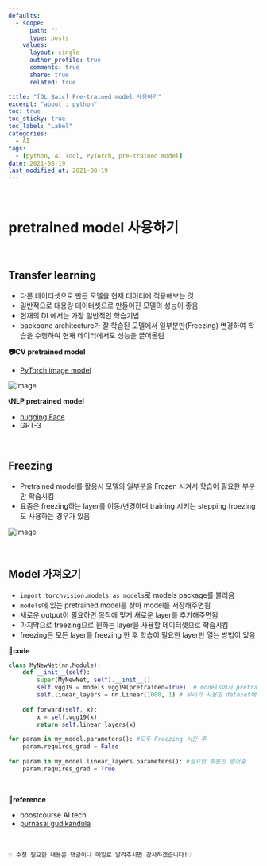 ```yaml
---
defaults:
  - scope:
      path: ""
      type: posts
    values:
      layout: single
      author_profile: true
      comments: true
      share: true
      related: true

title: "[DL Baic] Pre-trained model 사용하기"
excerpt: "about : python"
toc: true
toc_sticky: true
toc_label: "Label"
categories:
  - AI
tags:
  - [python, AI Tool, PyTorch, pre-trained model]
date: 2021-08-19
last_modified_at: 2021-08-19
---
```


<br>  

# pretrained model 사용하기 

<br>

## Transfer learning 

- 다른 데이터셋으로 만든 모델을 현재 데이터에 적용해보는 것
- 일반적으로 대용량 데이터셋으로 만들어진 모델의 성능이 좋음
- 현재의 DL에서는 가장 일반적인 학습기법
- backbone architecture가 잘 학습된 모델에서 일부분만(Freezing) 변경하여 학습을 수행하여 현재 데이터에서도 성능을 끌어올림

**📷CV pretrained model**

- [PyTorch image model](https://github.com/rwightman/pytorch-image-models#introduction)

![image](https://user-images.githubusercontent.com/77658029/130318021-e4cb68ae-9c93-4e0a-ac8f-16398fde8eb7.png)


**📞NLP pretrained model**

- [hugging Face](https://huggingface.co/models)
- GPT-3

<br>

## Freezing

- Pretrained model를 활용시 모델의 일부분을 Frozen 시켜서 학습이 필요한 부분만 학습시킴
- 요즘은 freezing하는 layer를 이동/변경하며 training 시키는 stepping froezing도 사용하는 경우가 있음

![image](https://user-images.githubusercontent.com/77658029/130318156-8291eaf5-8d4e-42af-a5f4-39f4ac183877.png)

<br>

## Model 가져오기

- `import torchvision.models as models`로 models package를 불러옴
- `models`에 있는 pretrained model를 찾아 model를 저장해주면됨
- 새로운 output이 필요하면 목적에 맞게 새로운 layer를 추가해주면됨
- 마지막으로 freezing으로 원하는 layer을 사용할 데이터셋으로 학습시킴
- freezing은 모든 layer를 freezing 한 후 학습이 필요한 layer만 열는 방법이 있음

**📰code**
```python
class MyNewNet(nn.Module):
    def __init__(self):
        super(MyNewNet, self).__init__()
        self.vgg19 = models.vgg19(pretrained=True)  # models에서 pretrained된 모델들을 가져올 수 있음
        self.linear_layers = nn.Linear(1000, 1) # 우리가 사용할 dataset에 맞게 마지막 Layer를 추가해줌
        
    def forward(self, x):
        x = self.vgg19(x)
        return self.linear_layers(x)
    
for param in my_model.parameters(): #모두 Freezing 시킨 후
    param.requires_grad = False
    
for param in my_model.linear_layers.parameters(): #필요한 부분만 열어줌
    param.requires_grad = True
```

<br>

**📌reference**
- boostcourse AI tech
- [purnasai gudikandula](https://purnasaigudikandula.medium.com/deep-view-on-transfer-learning-with-iamge-classification-pytorch-5cf963939575)

<br>

```
💡 수정 필요한 내용은 댓글이나 메일로 알려주시면 감사하겠습니다!💡 
```
